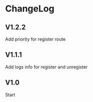# ChangeLog

## V1.2.2
Add priority for register route

## V1.1.1
Add logs info for register and unregister

## V1.0
Start